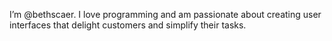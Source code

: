 I’m @bethscaer. I love programming and am passionate about creating user interfaces
that delight customers and simplify their tasks.

<!---
bethscaer/bethscaer is a ✨ special ✨ repository because its `README.md` (this file) appears on your GitHub profile.
You can click the Preview link to take a look at your changes.
--->
